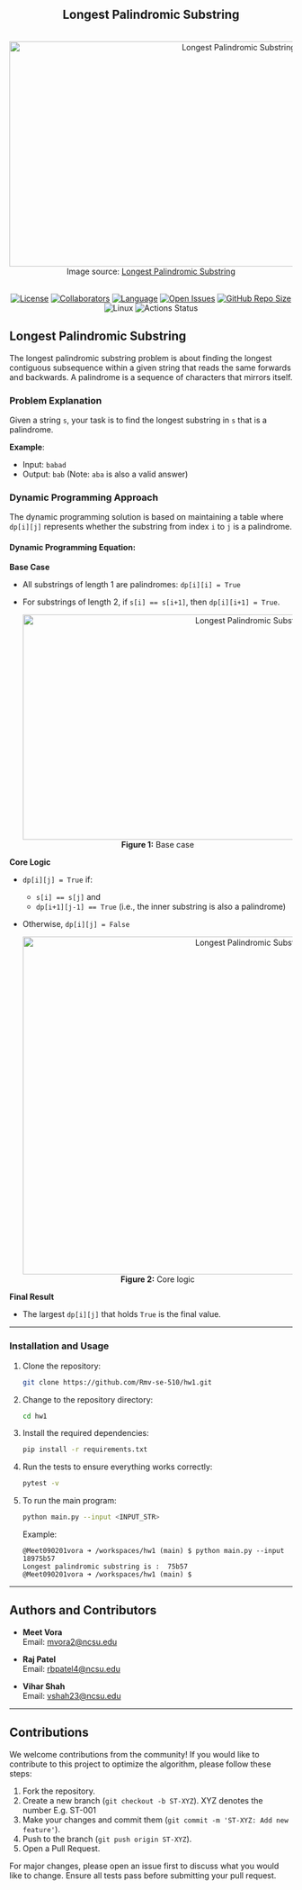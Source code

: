 <h2 align="center">
    Longest Palindromic Substring
</h2>

<br>

<div align="center">
        <img width="800" height="400" src="https://gabrielghe.github.io/assets/themes/images/2016-02-27-manachers-algorithm-longest-palindromic-substring7.gif" alt="Longest Palindromic Substring">
        <br>
        <figcaption>
            Image source: <a href="https://gabrielghe.github.io/university/2016/02/27/manachers-algorithm-longest-palindromic-substring">Longest Palindromic Substring</a>
        </figcaption>
</div>

<br>

<div align="center">

[![License](https://img.shields.io/badge/License-MIT-purple.svg?style=flat)](https://github.com/Rmv-se-510/hw1/main/LICENSE)
[![Collaborators](https://img.shields.io/badge/Collaborators-3-orange.svg?style=flat)](https://github.com/Rmv-se-510/hw1/graphs/contributors)
[![Language](https://img.shields.io/badge/Language-Python-blue.svg?style=flat)](https://github.com/Rmv-se-510/hw1/search?l=python)
[![Open Issues](https://img.shields.io/github/issues/Rmv-se-510/hw1)](https://github.com/Rmv-se-510/hw1/issues)
[![GitHub Repo Size](https://img.shields.io/github/repo-size/Rmv-se-510/hw1.svg)](https://img.shields.io/github/repo-size/Rmv-se-510/hw1.svg)
![Linux](https://img.shields.io/badge/Linux-FCC624?style=for-the-badge&logo=linux&logoColor=black)
<img alt="Actions Status" src="https://github.com/Rmv-se-510/hw1/workflows/Test/badge.svg">

</div>

## Longest Palindromic Substring

The longest palindromic substring problem is about finding the longest contiguous subsequence within a given string that reads the same forwards and backwards. A palindrome is a sequence of characters that mirrors itself.

### Problem Explanation

Given a string `s`, your task is to find the longest substring in `s` that is a palindrome.

**Example**:
- Input: `babad`
- Output: `bab` (Note: `aba` is also a valid answer)

### Dynamic Programming Approach

The dynamic programming solution is based on maintaining a table where `dp[i][j]` represents whether the substring from index `i` to `j` is a palindrome.

#### Dynamic Programming Equation:

**Base Case**
- All substrings of length 1 are palindromes: `dp[i][i] = True`
- For substrings of length 2, if `s[i] == s[i+1]`, then `dp[i][i+1] = True`.

  <div align="center">
        <img width="800" height="400" src="https://storage.googleapis.com/algodailyrandomassets/curriculum/hard-strings/longest-palindromic-substring-9.JPG" alt="Longest Palindromic Substring">
        <br>
        <figcaption>
            <b>Figure 1:</b> Base case
        </figcaption>
</div>


**Core Logic**
- `dp[i][j] = True` if:
  - `s[i] == s[j]` and
  - `dp[i+1][j-1] == True` (i.e., the inner substring is also a palindrome)
- Otherwise, `dp[i][j] = False`

  <div align="center">
        <img width="800" height="600" src="https://storage.googleapis.com/algodailyrandomassets/curriculum/easy-strings/length-longest-palindromic-subsequence/DP-solution.png" alt="Longest Palindromic Substring">
        <br>
        <figcaption>
            <b>Figure 2:</b> Core logic
        </figcaption>
</div>

**Final Result**
- The largest `dp[i][j]` that holds `True` is the final value.

---

### Installation and Usage

1. Clone the repository:
   ```bash
   git clone https://github.com/Rmv-se-510/hw1.git
   ```

2. Change to the repository directory:
   ```bash
   cd hw1
   ```

3. Install the required dependencies:
   ```bash
   pip install -r requirements.txt
   ```

4. Run the tests to ensure everything works correctly:
   ```bash
   pytest -v
   ```

5. To run the main program:
   ```bash
   python main.py --input <INPUT_STR>
   ```
   Example:
   ```
   @Meet090201vora ➜ /workspaces/hw1 (main) $ python main.py --input 18975b57
   Longest palindromic substring is :  75b57
   @Meet090201vora ➜ /workspaces/hw1 (main) $
   ```

---

## Authors and Contributors

- **Meet Vora**  
  Email: [mvora2@ncsu.edu](mailto:mvora2@ncsu.edu)

- **Raj Patel**  
  Email: [rbpatel4@ncsu.edu](mailto:rbpatel4@ncsu.edu)

- **Vihar Shah**  
  Email: [vshah23@ncsu.edu](mailto:vshah23@ncsu.edu)

---
## Contributions

We welcome contributions from the community! If you would like to contribute to this project to optimize the algorithm, please follow these steps:

1. Fork the repository.
2. Create a new branch (`git checkout -b ST-XYZ`). XYZ denotes the number E.g. ST-001
3. Make your changes and commit them (`git commit -m 'ST-XYZ: Add new feature'`).
4. Push to the branch (`git push origin ST-XYZ`).
5. Open a Pull Request.

For major changes, please open an issue first to discuss what you would like to change. Ensure all tests pass before submitting your pull request.
